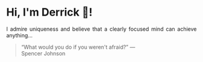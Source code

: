 # Hi, I'm Derrick 👋!
<p align="justify">I admire uniqueness and believe that a clearly focused mind can achieve anything...</p> 
<!-- #quote-start -->
<blockquote>&ldquo;What would you do if you weren't afraid?&rdquo; &mdash; <footer>Spencer Johnson</footer></blockquote>
<!-- #quote-end -->
